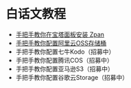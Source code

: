 # 白话文教程

- [手把手教你在宝塔面板安装 Zpan](/vernacular/panel-baota.md)
- [手把手教你配置阿里云OSS存储桶](/vernacular/provider-oss.md)
- 手把手教你配置七牛Kodo（招募中）
- 手把手教你配置腾讯COS（招募中）
- 手把手教你配置亚马逊S3（招募中）
- 手把手教你配置谷歌云Storage（招募中）
